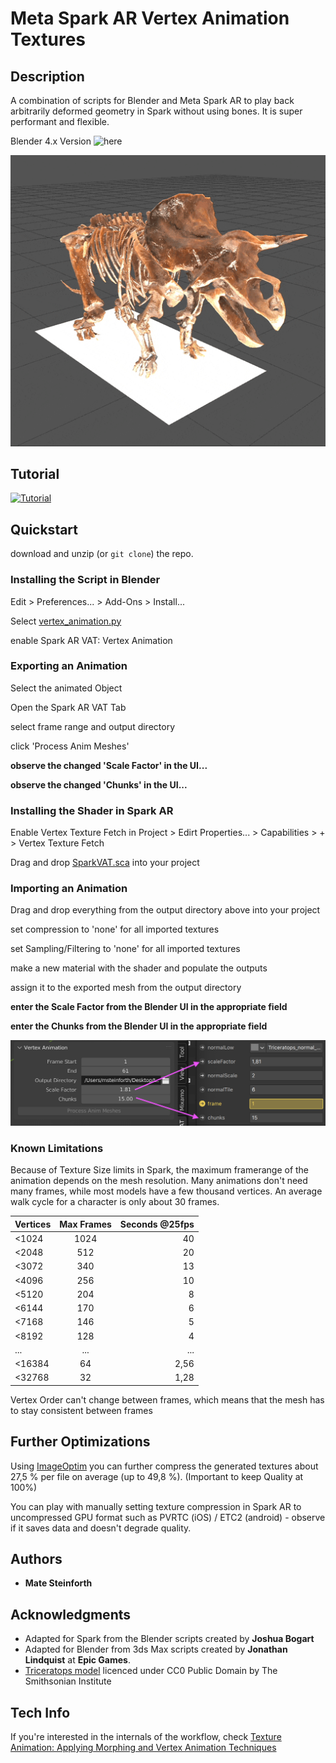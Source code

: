 # Meta Spark AR Vertex Animation Textures

## Description
A combination of scripts for Blender and Meta Spark AR to play back arbitrarily deformed geometry in Spark without using bones. It is super performant and flexible. 

Blender 4.x Version ![here](https://github.com/MateSteinforth/SparkAR-VAT/tree/Blender4)

![](https://github.com/MateSteinforth/SparkAR-VAT/blob/master/Triceratops.gif)

## Tutorial

[![Tutorial](https://img.youtube.com/vi/I7gRhAeAm30/0.jpg)](https://www.youtube.com/watch?v=I7gRhAeAm30)


## Quickstart

download and unzip (or `git clone`) the repo.

### Installing the Script in Blender

Edit > Preferences... > Add-Ons > Install...

Select [vertex_animation.py](https://github.com/MateSteinforth/SparkAR-VAT/blob/master/Blender/vertex_animation.py)

enable Spark AR VAT: Vertex Animation


### Exporting an Animation

Select the animated Object

Open the Spark AR VAT Tab

select frame range and output directory

click 'Process Anim Meshes'

**observe the changed 'Scale Factor' in the UI...**

**observe the changed 'Chunks' in the UI...**


### Installing the Shader in Spark AR

Enable Vertex Texture Fetch in Project > Edirt Properties... > Capabilities > + > Vertex Texture Fetch

Drag and drop [SparkVAT.sca](https://github.com/MateSteinforth/SparkAR-VAT/blob/master/SparkVATExample/shaders/SparkVAT.sca) into your project


### Importing an Animation

Drag and drop everything from the output directory above into your project

set compression to 'none' for all imported textures

set Sampling/Filtering to 'none' for all imported textures

make a new material with the shader and populate the outputs

assign it to the exported mesh from the output directory

**enter the Scale Factor from the Blender UI in the appropriate field**

**enter the Chunks from the Blender UI in the appropriate field**

![](https://github.com/MateSteinforth/SparkAR-VAT/blob/master/Factors.png)

### Known Limitations
Because of Texture Size limits in Spark, the maximum framerange of the animation depends on the mesh resolution. Many animations don't need many frames, while most models have a few thousand vertices. An average walk cycle for a character is only about 30 frames.

| Vertices        | Max Frames           | Seconds @25fps  |
| ------------- |:-------------:| -----:|
| <1024        | 1024 | 40 |
| <2048        | 512      |   20 |
| <3072 | 340      |    13 |
| <4096 | 256      |    10 |
| <5120 | 204      |    8 |
| <6144 | 170      |    6 |
| <7168 | 146      |    5 |
| <8192 | 128      |    4 |
| ... | ...      |    ... |
| <16384 | 64      |    2,56 |
| <32768 | 32      |   1,28 |

Vertex Order can't change between frames, which means that the mesh has to stay consistent between frames


## Further Optimizations

Using [ImageOptim](https://imageoptim.com/) you can further compress the generated textures about 27,5 % per file on average (up to 49,8 %). (Important to keep Quality at 100%)

You can play with manually setting texture compression in Spark AR to uncompressed GPU format such as PVRTC (iOS) / ETC2 (android) - observe if it saves data and doesn't degrade quality.

## Authors

* **Mate Steinforth**

## Acknowledgments
* Adapted for Spark from the Blender scripts created by **Joshua Bogart**
* Adapted for Blender from 3ds Max scripts created by **Jonathan Lindquist** at **Epic Games**.
* [Triceratops model](https://sketchfab.com/3d-models/triceratops-horridus-marsh-e9c507f179ed4455aac3b208c9e6c973) licenced under CC0 Public Domain by The Smithsonian Institute

## Tech Info
If you're interested in the internals of the workflow, check [Texture Animation: Applying Morphing and Vertex Animation Techniques](https://medium.com/tech-at-wildlife-studios/texture-animation-techniques-1daecb316657)
